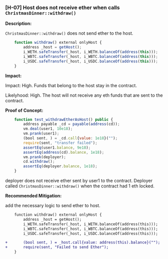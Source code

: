 ### [H-07] Host does not receive ether when calls `ChristmasDinner::withdraw()`

**Description:** 

`ChristmasDinner::withdraw()` does not send ether to the host.

```javascript
    function withdraw() external onlyHost {
        address _host = getHost();
        i_WETH.safeTransfer(_host, i_WETH.balanceOf(address(this)));
        i_WBTC.safeTransfer(_host, i_WBTC.balanceOf(address(this)));
        i_USDC.safeTransfer(_host, i_USDC.balanceOf(address(this)));
    }
```

**Impact:**

Impact: High. Funds that belong to the host stay in the contract.

Likelyhood: High. The host will not receive any eth funds that are sent to the contract.

**Proof of Concept:**

```javascript
    function test_withdrawEtherAsHost() public {
        address payable _cd = payable(address(cd));
        vm.deal(user1, 10e18);
        vm.prank(user1);
        (bool sent, ) = _cd.call{value: 1e18}("");
        require(sent, "transfer failed");
        assertEq(user1.balance, 9e18);
        assertEq(address(cd).balance, 1e18);
        vm.prank(deployer);
        cd.withdraw();
        assertEq(deployer.balance, 1e18);
    }
```
deployer does not receive ether sent by user1 to the contract. Deployer called `ChristmasDinner::withdraw()` when the contract had 1 eth locked.

**Recommended Mitigation:**

add the necessary logic to send ether to host.

```diff
    function withdraw() external onlyHost {
        address _host = getHost();
        i_WETH.safeTransfer(_host, i_WETH.balanceOf(address(this)));
        i_WBTC.safeTransfer(_host, i_WBTC.balanceOf(address(this)));
        i_USDC.safeTransfer(_host, i_USDC.balanceOf(address(this)));

+       (bool sent, ) = _host.call{value: address(this).balance}("");
+       require(sent, "Failed to send Ether");
    }
```